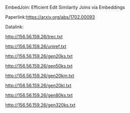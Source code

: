 EmbedJoin: Efficient Edit Similarity Joins via Embeddings

Paperlink:https://arxiv.org/abs/1702.00093

Datalink:

http://156.56.159.26/trec.txt

http://156.56.159.26/uniref.txt

http://156.56.159.26/gen20ks.txt

http://156.56.159.26/gen50ks.txt

http://156.56.159.26/gen20km.txt

http://156.56.159.26/gen20kl.txt

http://156.56.159.26/gen80ks.txt

http://156.56.159.26/gen320ks.txt
